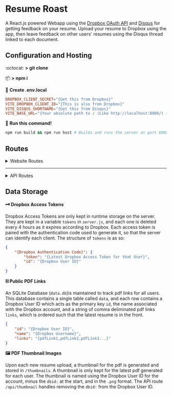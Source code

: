 # Resume Roast

A React.js powered Webapp using the [Dropbox OAuth API](https://www.dropbox.com/developers)
and [Disqus](https://disqus.com) for getting feedback on your resume. Upload
your resume to Dropbox using the app, then leave feedback on other users'
resumes using the Disqus thread linked to each document.

## Configuration and Hosting

:octocat: **> git clone**

:package: **> npm i**

:page_facing_up: **Create .env.local**
```toml
DROPBOX_CLIENT_SECRET="{Get this from Dropbox}"
VITE_DROPBOX_CLIENT_ID="{This is also from Dropbox}"
VITE_DISQUS_SHORTNAME="{Get this from Disqus}"
VITE_BASE_URL="{Your absolute path to / (Like http://localhost:8000/) including the trailing slash}"
```
:runner: **Run this command!**
```bash
npm run build && npm run host # Builds and runs the server on port 8000
```
## Routes

<details>
<summary> Website Routes </summary>

**:house: /**

**:key: /login**

**:orange_book: /r/**

**:smiley: /me**

**:scroll: /about**

</details>

---

<details>
<summary> API Routes </summary>

**:coin: /api/tokenExchange**

```json
"method": "POST",
"body": {
    "code": "{Authentication Code granted by Dropbox}"
}
```
<center><p align="center">:arrow_down:</p></center>

```json
"status": 200,
"body": {
    "id": "{Dropbox User ID}"
}
```

**:arrow_up: /api/upload**

```json
"method": "POST",
"body": "{Byte array of PDF file}"
"header": {
    "Auth-Code": "{Authentication Code granted by Dropbox}",
    "Content-Type": "application/octet-stream",
}
```
<center><p align="center">:arrow_down:</p></center>

```json
"status": 200,
"content-type": "application/json",
"body": {
    "link": "{Dropbox link to pdf file}",
    "version": "{Number of pdfs associated with this user}"
}
```

**:books: /api/allpdfs**

```json
"method": "GET",
```
<center><p align="center">:arrow_down:</p></center>

```json
"status": 200,
"content-type": "application/json",
"body": [
    {
        "id": "{Dropbox User ID}", 
        "link": "{Link to this user's latest resume}"
    }
]
```

**:green_book: /api/pdf**

```json
"method": "GET",
"queryParameters": {
    "id": "{Dropbox User ID}",
    "version": "[OPTIONAL] {Number used to identify older resume version}"
}
```
<center><p align="center">:arrow_down:</p></center>

```json
"status": 200,
"content-type": "application/json",
"body": {
    "link": "{Link to pdf file}",
}
```

**:camera: /api/thumbnail**

```json
"method": "GET",
"queryParameters": {
    "id": "{Dropbox User ID for pdf owner (used for caching)}"
}
```

<center><p align="center">:arrow_down:</p></center>

```json
"status": 200,
"content-type": "image/png",
"body": "{Thumbnail Image Data}"
```
</details>

## Data Storage

**:old_key: Dropbox Access Tokens**

Dropbox Access Tokens are only kept in runtime storage on the server.
They are kept in a variable `tokens` in `server.js`, and each one is
deleted every 4 hours as it expires according to Dropbox. Each access
token is paired with the authentication code used to generate it, so that
the server can identify each client. The structure of `tokens` is as so:
```json
{
    "{Dropbox Authentication Code}": {
        "token": "{Latest Dropbox Access Token for that User}",
        "id": "{Dropbox User ID}"
    }
}
```

**:chains: Public PDF Links**

An SQLite Database (`data.db`)is maintained to track pdf links for all users.
This database contains a single table called `data`, and each row contains a
Dropbox User ID which acts as the primary key `id`, the name associated with 
the Dropbox account, and a string of comma deliminated pdf links `links`, 
which is ordered such that the latest resume is in the front. 
```json
{
    "id": "{Dropbox User ID}",
    "name": "{Dropbox Username}",
    "links": "{pdfLink1,pdfLink2,pdfLink3...}"
}
```

**:framed_picture: PDF Thumbnail Images**

Upon each new resume upload, a thumbnail for the pdf is generated and stored
in `/thumbnails`. A thumbnail is only kept for the latest pdf generated for
each user. The thumbnail is named using the Dropbox User ID for the account,
minus the `dbid:` at the start, and in the `.png` format. The API route
`/api/thumbnail` handles removing the `dbid:` from the Dropbox User ID.
